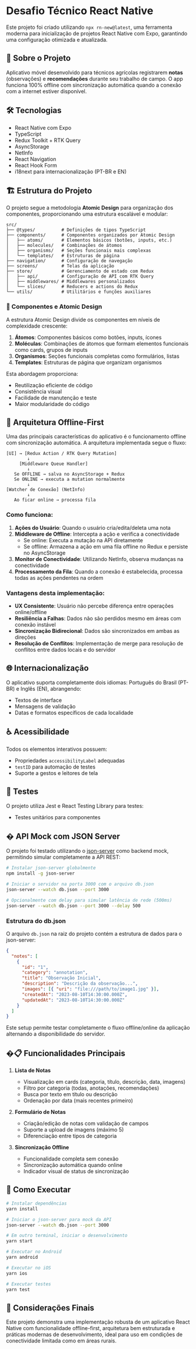 # Desafio Técnico React Native

Este projeto foi criado utilizando `npx rn-new@latest`, uma ferramenta moderna para inicialização de projetos React Native com Expo, garantindo uma configuração otimizada e atualizada.

## 📱 Sobre o Projeto

Aplicativo móvel desenvolvido para técnicos agrícolas registrarem **notas** (observações) e **recomendações** durante seu trabalho de campo. O app funciona 100% offline com sincronização automática quando a conexão com a internet estiver disponível.

## 🛠️ Tecnologias

- React Native com Expo
- TypeScript
- Redux Toolkit + RTK Query
- AsyncStorage
- NetInfo
- React Navigation
- React Hook Form
- i18next para internacionalização (PT-BR e EN)

## 🏗️ Estrutura do Projeto

O projeto segue a metodologia **Atomic Design** para organização dos componentes, proporcionando uma estrutura escalável e modular:

```
src/
├── @types/          # Definições de tipos TypeScript
├── components/      # Componentes organizados por Atomic Design
│   ├── atoms/       # Elementos básicos (botões, inputs, etc.)
│   ├── molecules/   # Combinações de átomos
│   ├── organisms/   # Seções funcionais mais complexas
│   └── templates/   # Estruturas de página
├── navigation/      # Configuração de navegação
├── screens/         # Telas da aplicação
├── store/           # Gerenciamento de estado com Redux
│   ├── api/         # Configuração de API com RTK Query
│   ├── middlewares/ # Middlewares personalizados
│   └── slices/      # Reducers e actions do Redux
└── utils/           # Utilitários e funções auxiliares
```

### 🧩 Componentes e Atomic Design

A estrutura Atomic Design divide os componentes em níveis de complexidade crescente:

1. **Átomos**: Componentes básicos como botões, inputs, ícones
2. **Moléculas**: Combinações de átomos que formam elementos funcionais como cards, grupos de inputs
3. **Organismos**: Seções funcionais completas como formulários, listas
4. **Templates**: Estruturas de página que organizam organismos

Esta abordagem proporciona:

- Reutilização eficiente de código
- Consistência visual
- Facilidade de manutenção e teste
- Maior modularidade do código

## 🔄 Arquitetura Offline-First

Uma das principais características do aplicativo é o funcionamento offline com sincronização automática. A arquitetura implementada segue o fluxo:

```
[UI] → [Redux Action / RTK Query Mutation]
        ↓
     [Middleware Queue Handler]
        ↓
   Se OFFLINE → salva no AsyncStorage + Redux
   Se ONLINE → executa a mutation normalmente
        ↓
[Watcher de Conexão] (NetInfo)
        ↓
   Ao ficar online → processa fila
```

### Como funciona:

1. **Ações do Usuário**: Quando o usuário cria/edita/deleta uma nota
2. **Middleware de Offline**: Intercepta a ação e verifica a conectividade
   - Se online: Executa a mutação na API diretamente
   - Se offline: Armazena a ação em uma fila offline no Redux e persiste no AsyncStorage
3. **Monitor de Conectividade**: Utilizando NetInfo, observa mudanças na conectividade
4. **Processamento da Fila**: Quando a conexão é estabelecida, processa todas as ações pendentes na ordem

### Vantagens desta implementação:

- **UX Consistente**: Usuário não percebe diferença entre operações online/offline
- **Resiliência a Falhas**: Dados não são perdidos mesmo em áreas com conexão instável
- **Sincronização Bidirecional**: Dados são sincronizados em ambas as direções
- **Resolução de Conflitos**: Implementação de merge para resolução de conflitos entre dados locais e do servidor

## 🌐 Internacionalização

O aplicativo suporta completamente dois idiomas: Português do Brasil (PT-BR) e Inglês (EN), abrangendo:

- Textos de interface
- Mensagens de validação
- Datas e formatos específicos de cada localidade

## ♿ Acessibilidade

Todos os elementos interativos possuem:

- Propriedades `accessibilityLabel` adequadas
- `testID` para automação de testes
- Suporte a gestos e leitores de tela

## 🧪 Testes

O projeto utiliza Jest e React Testing Library para testes:

- Testes unitários para componentes

## � API Mock com JSON Server

O projeto foi testado utilizando o [json-server](https://github.com/typicode/json-server) como backend mock, permitindo simular completamente a API REST:

```bash
# Instalar json-server globalmente
npm install -g json-server

# Iniciar o servidor na porta 3000 com o arquivo db.json
json-server --watch db.json --port 3000

# Opcionalmente com delay para simular latência de rede (500ms)
json-server --watch db.json --port 3000 --delay 500
```

### Estrutura do db.json

O arquivo `db.json` na raiz do projeto contém a estrutura de dados para o json-server:

```json
{
  "notes": [
    {
      "id": "1",
      "category": "annotation",
      "title": "Observação Inicial",
      "description": "Descrição da observação...",
      "images": [{ "uri": "file:///path/to/image1.jpg" }],
      "createdAt": "2023-08-10T14:30:00.000Z",
      "updatedAt": "2023-08-10T14:30:00.000Z"
    }
  ]
}
```

Este setup permite testar completamente o fluxo offline/online da aplicação alternando a disponibilidade do servidor.

## �📋 Funcionalidades Principais

1. **Lista de Notas**
   - Visualização em cards (categoria, título, descrição, data, imagens)
   - Filtro por categoria (todas, anotações, recomendações)
   - Busca por texto em título ou descrição
   - Ordenação por data (mais recentes primeiro)

2. **Formulário de Notas**
   - Criação/edição de notas com validação de campos
   - Suporte a upload de imagens (máximo 5)
   - Diferenciação entre tipos de categoria

3. **Sincronização Offline**
   - Funcionalidade completa sem conexão
   - Sincronização automática quando online
   - Indicador visual de status de sincronização

## 🚀 Como Executar

```bash
# Instalar dependências
yarn install

# Iniciar o json-server para mock da API
json-server --watch db.json --port 3000

# Em outro terminal, iniciar o desenvolvimento
yarn start

# Executar no Android
yarn android

# Executar no iOS
yarn ios

# Executar testes
yarn test
```

## 📱 Considerações Finais

Este projeto demonstra uma implementação robusta de um aplicativo React Native com funcionalidade offline-first, arquitetura bem estruturada e práticas modernas de desenvolvimento, ideal para uso em condições de conectividade limitada como em áreas rurais.
